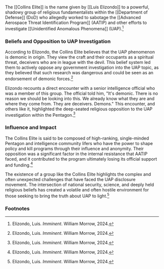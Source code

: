 The [[Collins Elite]] is the name given by [[Luis Elizondo]] to a powerful, shadowy group of religious fundamentalists within the [[Department of Defense]] (DoD) who allegedly worked to sabotage the [[Advanced Aerospace Threat Identification Program]] (AATIP) and other efforts to investigate [[Unidentified Anomalous Phenomena]] (UAP).[^1]

### Beliefs and Opposition to UAP Investigation

According to Elizondo, the Collins Elite believes that the UAP phenomenon is demonic in origin. They view the craft and their occupants as a spiritual threat, deceivers who are in league with the devil. This belief system led them to actively oppose any government investigation into the UAP topic, as they believed that such research was dangerous and could be seen as an endorsement of demonic forces.[^1]

Elizondo recounts a direct encounter with a senior intelligence official who was a member of this group. The official told him, "It's demonic. There is no reason we should be looking into this. We already know what they are and where they come from. They are deceivers. Demons." This encounter, and others like it, highlighted the deep-seated religious opposition to the UAP investigation within the Pentagon.[^1]

### Influence and Impact

The Collins Elite is said to be composed of high-ranking, single-minded Pentagon and intelligence community lifers who have the power to shape policy and kill programs through their influence and anonymity. Their opposition was a significant factor in the internal resistance that AATIP faced, and it contributed to the program ultimately losing its official support and funding.[^1]

The existence of a group like the Collins Elite highlights the complex and often unexpected challenges that have faced the UAP disclosure movement. The intersection of national security, science, and deeply held religious beliefs has created a volatile and often hostile environment for those seeking to bring the truth about UAP to light.[^1]

### Footnotes
[^1]: Elizondo, Luis. *Imminent*. William Morrow, 2024.
